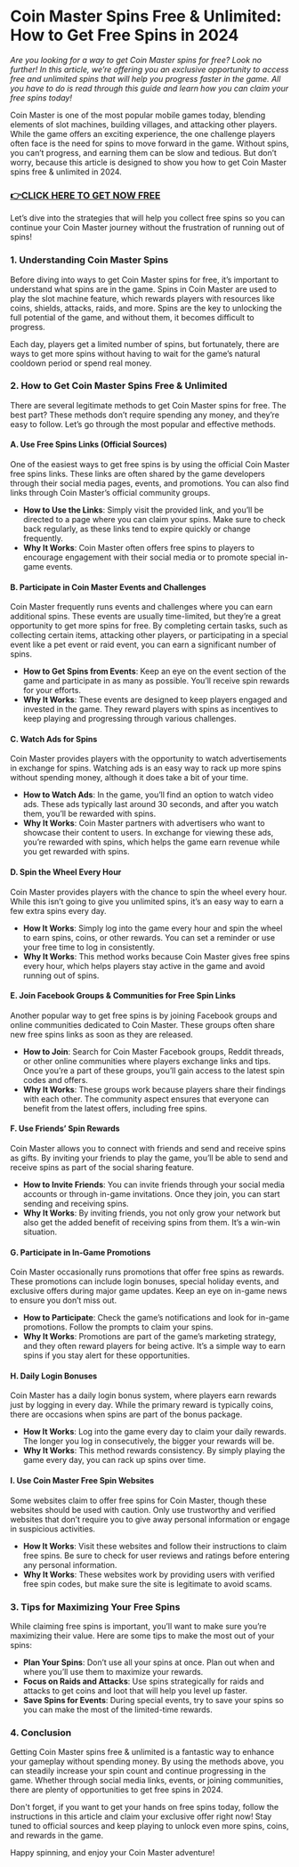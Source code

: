 # Coin Master Spins Free & Unlimited: How to Get Free Spins in 2024

*Are you looking for a way to get Coin Master spins for free? Look no further! In this article, we’re offering you an exclusive opportunity to access free and unlimited spins that will help you progress faster in the game. All you have to do is read through this guide and learn how you can claim your free spins today!*

Coin Master is one of the most popular mobile games today, blending elements of slot machines, building villages, and attacking other players. While the game offers an exciting experience, the one challenge players often face is the need for spins to move forward in the game. Without spins, you can’t progress, and earning them can be slow and tedious. But don’t worry, because this article is designed to show you how to get Coin Master spins free & unlimited in 2024.

### [👉CLICK HERE TO GET NOW FREE](https://coinmasterupdates.github.io/free/)

Let’s dive into the strategies that will help you collect free spins so you can continue your Coin Master journey without the frustration of running out of spins!

### 1. **Understanding Coin Master Spins**

Before diving into ways to get Coin Master spins for free, it’s important to understand what spins are in the game. Spins in Coin Master are used to play the slot machine feature, which rewards players with resources like coins, shields, attacks, raids, and more. Spins are the key to unlocking the full potential of the game, and without them, it becomes difficult to progress.

Each day, players get a limited number of spins, but fortunately, there are ways to get more spins without having to wait for the game’s natural cooldown period or spend real money.

### 2. **How to Get Coin Master Spins Free & Unlimited**

There are several legitimate methods to get Coin Master spins for free. The best part? These methods don’t require spending any money, and they’re easy to follow. Let’s go through the most popular and effective methods.

#### **A. Use Free Spins Links (Official Sources)**

One of the easiest ways to get free spins is by using the official Coin Master free spins links. These links are often shared by the game developers through their social media pages, events, and promotions. You can also find links through Coin Master’s official community groups.

- **How to Use the Links**: Simply visit the provided link, and you’ll be directed to a page where you can claim your spins. Make sure to check back regularly, as these links tend to expire quickly or change frequently.
- **Why It Works**: Coin Master often offers free spins to players to encourage engagement with their social media or to promote special in-game events.

#### **B. Participate in Coin Master Events and Challenges**

Coin Master frequently runs events and challenges where you can earn additional spins. These events are usually time-limited, but they’re a great opportunity to get more spins for free. By completing certain tasks, such as collecting certain items, attacking other players, or participating in a special event like a pet event or raid event, you can earn a significant number of spins.

- **How to Get Spins from Events**: Keep an eye on the event section of the game and participate in as many as possible. You’ll receive spin rewards for your efforts.
- **Why It Works**: These events are designed to keep players engaged and invested in the game. They reward players with spins as incentives to keep playing and progressing through various challenges.

#### **C. Watch Ads for Spins**

Coin Master provides players with the opportunity to watch advertisements in exchange for spins. Watching ads is an easy way to rack up more spins without spending money, although it does take a bit of your time.

- **How to Watch Ads**: In the game, you’ll find an option to watch video ads. These ads typically last around 30 seconds, and after you watch them, you’ll be rewarded with spins.
- **Why It Works**: Coin Master partners with advertisers who want to showcase their content to users. In exchange for viewing these ads, you’re rewarded with spins, which helps the game earn revenue while you get rewarded with spins.

#### **D. Spin the Wheel Every Hour**

Coin Master provides players with the chance to spin the wheel every hour. While this isn’t going to give you unlimited spins, it’s an easy way to earn a few extra spins every day.

- **How It Works**: Simply log into the game every hour and spin the wheel to earn spins, coins, or other rewards. You can set a reminder or use your free time to log in consistently.
- **Why It Works**: This method works because Coin Master gives free spins every hour, which helps players stay active in the game and avoid running out of spins.

#### **E. Join Facebook Groups & Communities for Free Spin Links**

Another popular way to get free spins is by joining Facebook groups and online communities dedicated to Coin Master. These groups often share new free spins links as soon as they are released.

- **How to Join**: Search for Coin Master Facebook groups, Reddit threads, or other online communities where players exchange links and tips. Once you’re a part of these groups, you’ll gain access to the latest spin codes and offers.
- **Why It Works**: These groups work because players share their findings with each other. The community aspect ensures that everyone can benefit from the latest offers, including free spins.

#### **F. Use Friends’ Spin Rewards**

Coin Master allows you to connect with friends and send and receive spins as gifts. By inviting your friends to play the game, you’ll be able to send and receive spins as part of the social sharing feature.

- **How to Invite Friends**: You can invite friends through your social media accounts or through in-game invitations. Once they join, you can start sending and receiving spins.
- **Why It Works**: By inviting friends, you not only grow your network but also get the added benefit of receiving spins from them. It’s a win-win situation.

#### **G. Participate in In-Game Promotions**

Coin Master occasionally runs promotions that offer free spins as rewards. These promotions can include login bonuses, special holiday events, and exclusive offers during major game updates. Keep an eye on in-game news to ensure you don’t miss out.

- **How to Participate**: Check the game’s notifications and look for in-game promotions. Follow the prompts to claim your spins.
- **Why It Works**: Promotions are part of the game’s marketing strategy, and they often reward players for being active. It’s a simple way to earn spins if you stay alert for these opportunities.

#### **H. Daily Login Bonuses**

Coin Master has a daily login bonus system, where players earn rewards just by logging in every day. While the primary reward is typically coins, there are occasions when spins are part of the bonus package.

- **How It Works**: Log into the game every day to claim your daily rewards. The longer you log in consecutively, the bigger your rewards will be.
- **Why It Works**: This method rewards consistency. By simply playing the game every day, you can rack up spins over time.

#### **I. Use Coin Master Free Spin Websites**

Some websites claim to offer free spins for Coin Master, though these websites should be used with caution. Only use trustworthy and verified websites that don’t require you to give away personal information or engage in suspicious activities.

- **How It Works**: Visit these websites and follow their instructions to claim free spins. Be sure to check for user reviews and ratings before entering any personal information.
- **Why It Works**: These websites work by providing users with verified free spin codes, but make sure the site is legitimate to avoid scams.

### 3. **Tips for Maximizing Your Free Spins**

While claiming free spins is important, you’ll want to make sure you’re maximizing their value. Here are some tips to make the most out of your spins:

- **Plan Your Spins**: Don’t use all your spins at once. Plan out when and where you’ll use them to maximize your rewards.
- **Focus on Raids and Attacks**: Use spins strategically for raids and attacks to get coins and loot that will help you level up faster.
- **Save Spins for Events**: During special events, try to save your spins so you can make the most of the limited-time rewards.

### 4. **Conclusion**

Getting Coin Master spins free & unlimited is a fantastic way to enhance your gameplay without spending money. By using the methods above, you can steadily increase your spin count and continue progressing in the game. Whether through social media links, events, or joining communities, there are plenty of opportunities to get free spins in 2024.

Don't forget, if you want to get your hands on free spins today, follow the instructions in this article and claim your exclusive offer right now! Stay tuned to official sources and keep playing to unlock even more spins, coins, and rewards in the game.

Happy spinning, and enjoy your Coin Master adventure!
